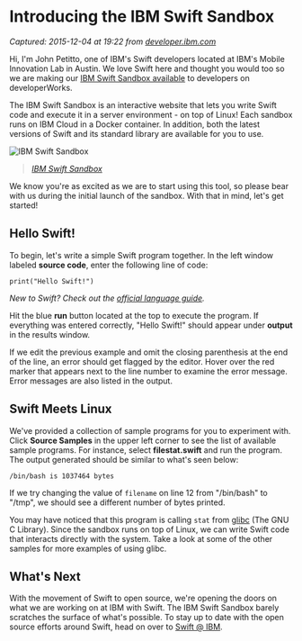 # Introducing the IBM Swift Sandbox

_Captured: 2015-12-04 at 19:22 from [developer.ibm.com](https://developer.ibm.com/swift/2015/12/03/introducing-the-ibm-swift-sandbox/)_

Hi, I'm John Petitto, one of IBM's Swift developers located at IBM's Mobile Innovation Lab in Austin. We love Swift here and thought you would too so we are making our [IBM Swift Sandbox available](http://swiftlang.ng.bluemix.net/?cm_mmc=developerWorks-_-dWdevcenter-_-swift-_-lp) to developers on developerWorks.

The IBM Swift Sandbox is an interactive website that lets you write Swift code and execute it in a server environment - on top of Linux! Each sandbox runs on IBM Cloud in a Docker container. In addition, both the latest versions of Swift and its standard library are available for you to use.

![IBM Swift Sandbox](http://developer.ibm.com/swift/wp-content/uploads/sites/69/2015/12/Screen-Shot-2015-12-04-at-7.26.25-AM-1024x391.png)

> _[IBM Swift Sandbox](http://swiftlang.ng.bluemix.net/?cm_mmc=developerWorks-_-dWdevcenter-_-swift-_-lp)_

We know you're as excited as we are to start using this tool, so please bear with us during the initial launch of the sandbox. With that in mind, let's get started!

## Hello Swift!

To begin, let's write a simple Swift program together. In the left window labeled **source code**, enter the following line of code:

`print("Hello Swift!")`

_New to Swift? Check out the [official language guide](https://developer.apple.com/library/prerelease/ios/documentation/Swift/Conceptual/Swift_Programming_Language/TheBasics.html)._

Hit the blue **run** button located at the top to execute the program. If everything was entered correctly, "Hello Swift!" should appear under **output** in the results window.

If we edit the previous example and omit the closing parenthesis at the end of the line, an error should get flagged by the editor. Hover over the red marker that appears next to the line number to examine the error message. Error messages are also listed in the output.

## Swift Meets Linux

We've provided a collection of sample programs for you to experiment with. Click **Source Samples** in the upper left corner to see the list of available sample programs. For instance, select **filestat.swift** and run the program. The output generated should be similar to what's seen below:

`/bin/bash is 1037464 bytes`

If we try changing the value of `filename` on line 12 from "/bin/bash" to "/tmp", we should see a different number of bytes printed.

You may have noticed that this program is calling `stat` from [glibc](https://www.gnu.org/software/libc/) (The GNU C Library). Since the sandbox runs on top of Linux, we can write Swift code that interacts directly with the system. Take a look at some of the other samples for more examples of using glibc.

## What's Next

With the movement of Swift to open source, we're opening the doors on what we are working on at IBM with Swift. The IBM Swift Sandbox barely scratches the surface of what's possible. To stay up to date with the open source efforts around Swift, head on over to [Swift @ IBM](https://developer.ibm.com/swift/).
